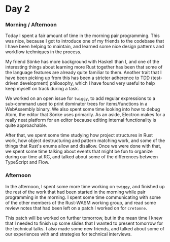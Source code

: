 # Day 2

### Morning / Afternoon

Today I spent a fair amount of time in the morning pair programming. This was
nice, because I got to introduce one of my friends to the codebase that I
have been helping to maintain, and learned some nice design patterns and
workflow techniques in the process.

My friend Sönke has more background with Haskell than I, and one of the
interesting things about learning more Rust together has been that some of
the language features are already quite familiar to them. Another trait that
I have been picking up from this has been a stricter adherence to TDD
(test-driven development) philosophy, which I have found very useful to help
keep myself on track during a task.

We worked on an open issue for `twiggy`, to add regular expressions to a
sub-command used to print dominator trees for items/functions in a WebAssembly
binary. We also spent some time looking into how to debug Atom, the editor
that Sönke uses primarily. As an aside, Electron makes for a really neat
platform for an editor because editing internal functionality is quite
approachable.

After that, we spent some time studying how project structures in Rust work,
how object destructuring and pattern matching work, and some of the things that
Rust's enums allow and disallow. Once we were done with that, we spent some
time talking about events that might be fun to organize during our time at
RC, and talked about some of the differences between TypeScript and Flow.

### Afternoon

In the afternoon, I spent some more time working on `twiggy`, and finished
up the rest of the work that had been started in the morning while pair
programming in the morning. I spent some time communicating with some of the
other members of the Rust-WASM working group, and read some review notes that
had been left on a patch I worked on for `cretonne`.

This patch will be worked on further tomorrow, but in the mean time I knew
that I needed to finish up some slides that I wanted to present tomorrow for
the technical talks. I also made some new friends, and talked about some
of our experiences with and strategies for technical interviews.

